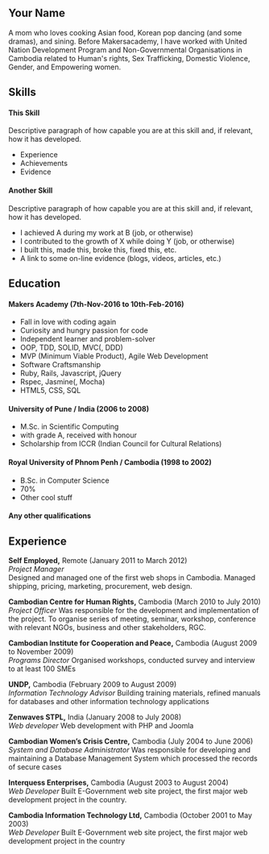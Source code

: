 ## Your Name

A mom who loves cooking Asian food, Korean pop dancing (and some dramas), and sining. Before Makersacademy, I have worked with United Nation Development Program and Non-Governmental Organisations in Cambodia related to Human's rights, Sex Trafficking, Domestic Violence, Gender, and Empowering women.

## Skills

#### This Skill

Descriptive paragraph of how capable you are at this skill and, if relevant, how it has developed.

- Experience
- Achievements
- Evidence

#### Another Skill

Descriptive paragraph of how capable you are at this skill and, if relevant, how it has developed.

- I achieved A during my work at B (job, or otherwise)
- I contributed to the growth of X while doing Y (job, or otherwise)
- I built this, made this, broke this, fixed this, etc.
- A link to some on-line evidence (blogs, videos, articles, etc.)

## Education

#### Makers Academy (7th-Nov-2016 to 10th-Feb-2016)

- Fall in love with coding again
- Curiosity and hungry passion for code
- Independent learner and problem-solver
- OOP, TDD, SOLID, MVC(, DDD)
- MVP (Minimum Viable Product), Agile Web Development
- Software Craftsmanship
- Ruby, Rails, Javascript, jQuery
- Rspec, Jasmine(, Mocha)
- HTML5, CSS, SQL

#### University of Pune / India (2006 to 2008)

- M.Sc. in Scientific Computing
- with grade A, received with honour
- Scholarship from ICCR (Indian Council for Cultural Relations)

#### Royal University of Phnom Penh / Cambodia (1998 to 2002)

- B.Sc. in Computer Science
- 70%
- Other cool stuff

#### Any other qualifications

## Experience

**Self Employed,** Remote (January 2011 to March 2012)    
*Project Manager*  
Designed and managed one of the first web shops in Cambodia. Managed shipping, pricing, marketing, procurement, web design.

**Cambodian Centre for Human Rights,** Cambodia (March 2010 to July 2010)   
*Project Officer*
Was responsible for the development and implementation of the project. To organise series of meeting, seminar, workshop, conference with relevant NGOs, business and other stakeholders, RGC.

**Cambodian Institute for Cooperation and Peace,** Cambodia (August 2009 to November 2009)   
*Programs Director*
Organised workshops, conducted survey and interview to at least 100 SMEs


**UNDP,** Cambodia (February 2009 to August 2009)   
*Information Technology Advisor*
Building training materials, refined manuals for databases and other information technology applications

**Zenwaves STPL,** India (January 2008 to July 2008)   
*Web developer*
Web development with PHP and Joomla

**Cambodian Women’s Crisis Centre,** Cambodia (July 2004 to June 2006)   
*System and Database Administrator*
Was responsible for developing and maintaining a Database Management System which processed the records of secure cases

**Interquess Enterprises,** Cambodia (August 2003 to August 2004)   
*Web Developer*
Built E-Government web site project, the first major web development project in the country.

**Cambodia Information Technology Ltd,** Cambodia (October 2001 to May 2003)   
*Web Developer*
Built E-Government web site project, the first major web development project in the country
